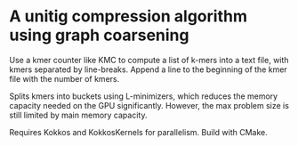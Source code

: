 # A unitig compression algorithm using graph coarsening

Use a kmer counter like KMC to compute a list of k-mers into a text file, with kmers separated by line-breaks.
Append a line to the beginning of the kmer file with the number of kmers.

Splits kmers into buckets using L-minimizers, which reduces the memory capacity needed on the GPU significantly.
However, the max problem size is still limited by main memory capacity.

Requires Kokkos and KokkosKernels for parallelism. Build with CMake.

